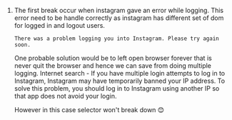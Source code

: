 1.  The first break occur when instagram gave an error while logging.
    This error need to be handle correctly as instagram has different set of dom for logged in and logout users.
    ```
    There was a problem logging you into Instagram. Please try again soon.
    ```
    One probable solution would be to left open browser forever that is never quit the browser and hence we can save from doing multiple logging.
    Internet search - 
    If you have multiple login attempts to log in to Instagram, Instagram may have temporarily banned your IP address. To solve this problem, you should log in to Instagram using another IP so that app does not avoid your login.

    However in this case selector won't break down 😊
